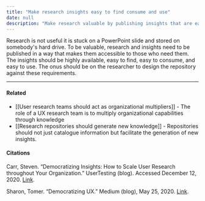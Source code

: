 ```yaml
---
title: "Make research insights easy to find consume and use"
date: null
description: "Make research valuable by publishing insights that are easy to find, access, and use, helping organizations unlock knowledge beyond just storing data on slides or drives."
---
```


Research is not useful it is stuck on a PowerPoint slide and stored on somebody's hard drive. To be valuable, research and insights need to be published in a way that makes them accessible to those who need them. The insights should be highly available, easy to find, easy to consume, and easy to use. The onus should be on the researcher to design the repository against these requirements.

---

#### Related

- [[User research teams should act as organizational multipliers]] - The role of a UX research team is to multiply organizational capabilities through knowledge
- [[Research repositories should generate new knowledge]] - Repositories should not just catalogue information but facilitate the generation of new insights.

#### Citations

Carr, Steven. “Democratizing Insights: How to Scale User Research throughout Your Organization.” UserTesting (blog). Accessed December 12, 2020. [Link](https://www.usertesting.com/blog/democratize-insights-how-to-scale-user-research).

Sharon, Tomer. “Democratizing UX.” Medium (blog), May 25, 2020. [Link](https://medium.com/@tsharon/democratizing-ux-670b95fbc07f).
